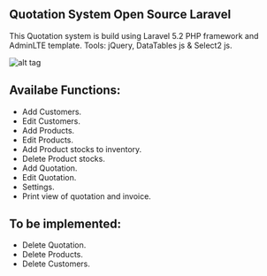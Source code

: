 ## Quotation System Open Source Laravel
This Quotation system is build using Laravel 5.2 PHP framework and AdminLTE template.
Tools: jQuery, DataTables js & Select2 js.

![alt tag](https://raw.githubusercontent.com/themohammeda/quotation-system/master/quotation-login-page.png)

## Availabe Functions:
- Add Customers.
- Edit Customers.
- Add Products.
- Edit Products.
- Add Product stocks to inventory.
- Delete Product stocks.
- Add Quotation.
- Edit Quotation.
- Settings.
- Print view of quotation and invoice.

## To be implemented:
- Delete Quotation.
- Delete Products.
- Delete Customers.



